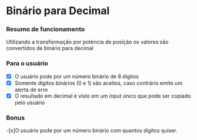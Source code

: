 # Binário para Decimal

### Resumo de funcionamento

Utilizando a transformação por potència de posição os valores são convertidos de binário para decimal
### Para o usuário
-[x] O usuário pode por um número binário de 8 digitos
-[x] Somente digitos binários (0 e 1) são aceitos, caso contrário emite um alerta de erro
-[x] O resultado em decimal é visto em um input único que pode ser copiado pelo usuário

### Bonus
-[x]O usuário pode por um número binário com quantos digitos quiser.
